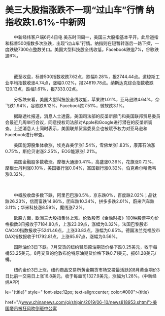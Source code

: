 # 美三大股指涨跌不一现“过山车”行情 纳指收跌1.61%-中新网

　　中新经纬客户端6月4日电 美东时间周一，美国三大股指基本平开。此后道指和标普500指数多次涨跌，出现“过山车”行情。纳指则在短暂转涨后一路下探，一度跌破7300点整数关口。美国大型科技股全线收低，Facebook跌逾7%，谷歌跌逾6%。

　　

　　截至收盘，标普500指数收跌7.62点，跌幅0.28%，报2744.44点。道琼斯工业平均指数收涨4.74点，涨幅0.02%，报24819.78点。纳斯达克综合指数收跌120.13点，跌幅1.61%，报7333.02点。

　　分板块来看，美国大型科技股全线收低，苹果跌1.01%，亚马逊跌4.64%，奈飞跌1.94%，谷歌跌6.12%，Facebook跌7.51%，微软跌3.1%。

　　据路透社报道，消息人士透露，美国司法部的反垄断部门和美国联邦贸易委员会最近几周举行会议，同意授权司法部对Apple和Google进行潜在的反垄断调查。上述消息人士同时表示，美国联邦贸易委员会也被赋予权力对亚马逊和Facebook进行审查。

　　美国能源股集体收涨，埃克森美孚涨1.54%，雪佛龙涨1.83%，康菲石油涨0.75%，斯伦贝谢涨2.25%，EOG能源涨1.21%。

　　美国金融股多数收涨。摩根大通涨0.41%，高盛涨0.36%，花旗涨0.72%，摩根士丹利涨0.10%，美国银行涨0.04%，富国银行涨0.32%，伯克希尔哈撒韦涨0.32%。

　　

　　中概股收盘多数下跌，阿里巴巴涨0.5%，京东跌0%，百度跌2.02%；品钛跌26.23%，信而富跌14.96%，团车跌10.34%，拼多多跌2.01%，蔚来汽车跌3.11%；华米科技涨8.59%，魔线涨7.2%。

　　欧股方面，欧洲三大股指集体上涨。伦敦股市《金融时报》100种股票平均价格指数3日报收于7184.80点，上涨23.09点，涨幅为0.32%。法国巴黎股市CAC40指数报收于5241.46点，上涨33.83点，涨幅为0.65%。德国法兰克福股市DAX指数报收于11792.81点，上涨65.97点，涨幅为0.56%。

　　国际油价3日下跌。7月交货的纽约轻质原油期货价格下跌0.25美元，收于每桶53.25美元。8月交货的伦敦布伦特原油期货价格下跌0.71美元，报61.28美元/桶。

　　纽约金价3日上涨，纽约商品交易所黄金期货市场交投最活跃的8月黄金期价3日比前一交易日上涨16.8美元，收于每盎司1327.9美元，涨幅为1.28%。(中新经纬APP)

le="{title}" style=" font-size:12px; text-align:center; color:#000">{title}

href="//www.chinanews.com/gj/shipin/2019/06-10/news818953.shtml">美国塔吊被狂风吹倒砸中公寓
